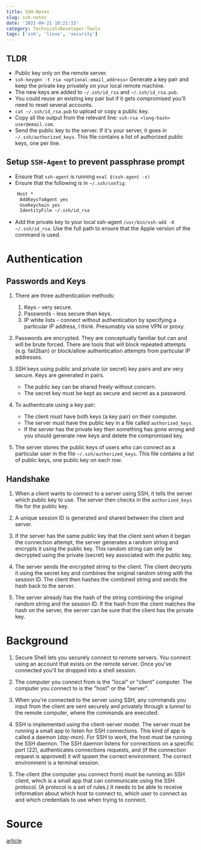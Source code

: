 ```yaml
---
title: SSH-Notes
slug: ssh-notes
date: '2021-04-21 10:21:15'
category: Technical>Developer-Tools
tags: ['ssh', 'linux', 'security']
---
```


<TOCInline toc={props.toc} exclude="Overview" toHeading={2} />

## TLDR

- Public key only on the remote server.
- `ssh-keygen -t rsa <optional:email_address>` Generate a key pair and keep the private key privately on your local remote machine.
- The new keys are added to `~/.ssh/id_rsa` and `~/.ssh/id_rsa.pub`.
- You could reuse an existing key pair but if it gets compromised you'll need to reset several accounts.
- `cat ~/.ssh/id_rsa.pub` to upload or copy a public key.
- Copy all the output from the relevant line: `ssh-rsa <long-hash> user@email.com`.
- Send the public key to the server. If it's your server, it goes in `~/.ssh/authorized_keys`. This file contains a list of authorized public keys, one per line.

## Setup `SSH-Agent` to prevent passphrase prompt

- Ensure that `ssh-agent` is running `eval $(ssh-agent -s)`
- Ensure that the following is in `~/.ssh/config`:

```apache
    Host *
     AddKeysToAgent yes
     UseKeychain yes
     IdentityFile ~/.ssh/id_rsa
```

- Add the private key to your local ssh-agent `/usr/bin/ssh-add -K ~/.ssh/id_rsa`. Use the full path to ensure that the Apple version of the command is used.

# Authentication

## Passwords and Keys

1. There are three authentication methods:

   1. Keys - very secure.
   1. Passwords - less secure than keys.
   1. IP white lists - connect without authentication by specifying a particular IP address, I think. Presumably via some VPN or proxy.

2. Passwords are encrypted. They are conceptually familiar but can and will
   be brute forced. There are tools that will block repeated attempts (e.g. fail2ban) or
   block/allow authentication attempts from particular IP addresses.

3. SSH keys using public and private (or secret) key pairs and are very secure.
   Keys are generated in pairs.

   - The public key can be shared freely without concern.
   - The secret key must be kept as secure and secret as a password.

4. To authenticate using a key pair:

   - The client must have both keys (a key pair) on their computer.
   - The server must have the public key in a file called `authorized_keys`.
   - If the server has the private key then something has gone wrong and you should generate new keys and delete the compromised key.

5. The server stores the public keys of users who can connect as a particular
   user in the file `~/.ssh/authorized_keys`. This file contains a list of
   public keys, one public key on each row.

## Handshake

1. When a client wants to connect to a server using SSH, it tells the server
   which public key to use. The server then checks in the `authorized_keys` file
   for the public key.

2. A unique session ID is generated and shared between the client and server.

3. If the server has the same public key that the client sent when it began
   the connection attempt, the server generates a random string and encrypts
   it using the public key. This random string can only be decrypted using the
   private (secret) key associated with the public key.

4. The server sends the encrypted string to the client. The client decrypts it
   using the secret key and combines the original random string with the
   session ID. The client then hashes the combined string and sends the hash
   back to the server.

5. The server already has the hash of the string combining the original random
   string and the session ID. If the hash from the client matches the hash on
   the server, the server can be sure that the client has the private key.

# Background

1. Secure Shell lets you securely connect to remote servers. You connect using
   an account that exists on the remote server. Once you've connected you'll be
   dropped into a shell session.

2. The computer you connect from is the "local" or "client" computer. The
   computer you connect to is the "host" or the "server".

3. When you're connected to the server using SSH, any commands you input from
   the client are sent securely and privately through a _tunnel_ to the remote
   computer, where the commands are executed.

4. SSH is implemented using the client-server model. The server must be running
   a small app to listen for SSH connections. This kind of app is
   called a daemon (_day-mon_). For SSH to work, the host must be
   running the SSH daemon. The SSH daemon listens for connections on a specific
   port (22), authenticates connections requests, and (if the connection
   request is approved) it will spawn the correct environment. The correct
   environment is a terminal session.

5. The client (the computer you connect from) must be running an SSH client,
   which is a small app that can communicate using the SSH protocol. (A
   protocol is a set of rules.) It needs to be able to receive information
   about which host to connect to, which user to connect as and which
   credentials to use when trying to connect.

# Source

[article](https://www.digitalocean.com/community/tutorials/ssh-essentials-working-with-ssh-servers-clients-and-keys)
